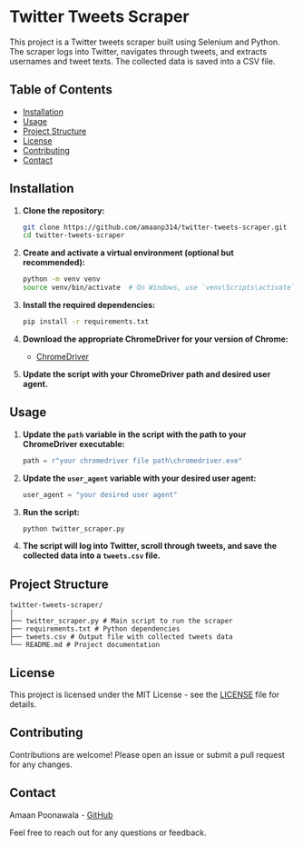 # Twitter Tweets Scraper

This project is a Twitter tweets scraper built using Selenium and Python. The scraper logs into Twitter, navigates through tweets, and extracts usernames and tweet texts. The collected data is saved into a CSV file.

## Table of Contents

- [Installation](#installation)
- [Usage](#usage)
- [Project Structure](#project-structure)
- [License](#license)
- [Contributing](#contributing)
- [Contact](#contact)

## Installation

1. **Clone the repository:**

    ```bash
    git clone https://github.com/amaanp314/twitter-tweets-scraper.git
    cd twitter-tweets-scraper
    ```

2. **Create and activate a virtual environment (optional but recommended):**

    ```bash
    python -m venv venv
    source venv/bin/activate  # On Windows, use `venv\Scripts\activate`
    ```

3. **Install the required dependencies:**

    ```bash
    pip install -r requirements.txt
    ```

4. **Download the appropriate ChromeDriver for your version of Chrome:**

    - [ChromeDriver](https://sites.google.com/chromium.org/driver/downloads)

5. **Update the script with your ChromeDriver path and desired user agent.**

## Usage

1. **Update the `path` variable in the script with the path to your ChromeDriver executable:**

    ```python
    path = r"your chromedriver file path\chromedriver.exe"
    ```

2. **Update the `user_agent` variable with your desired user agent:**

    ```python
    user_agent = "your desired user agent"
    ```

3. **Run the script:**

    ```bash
    python twitter_scraper.py
    ```

4. **The script will log into Twitter, scroll through tweets, and save the collected data into a `tweets.csv` file.**

## Project Structure

    twitter-tweets-scraper/
    │
    ├── twitter_scraper.py # Main script to run the scraper
    ├── requirements.txt # Python dependencies
    ├── tweets.csv # Output file with collected tweets data
    └── README.md # Project documentation


## License

This project is licensed under the MIT License - see the [LICENSE](LICENSE) file for details.

## Contributing

Contributions are welcome! Please open an issue or submit a pull request for any changes.

## Contact

Amaan Poonawala - [GitHub](https://github.com/amaanp314)

Feel free to reach out for any questions or feedback.


